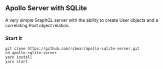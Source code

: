 ## Apollo Server with SQLite
A very simple GraphQL server with the ability to create User objects and a correlating Post object relation.

### Start it
`git clone https://github.com/rsbear/apollo-sqlite-server.git`  
`cd apollo-sqlite-server`  
`yarn install`  
`yarn start`  


